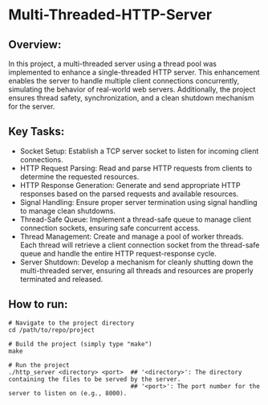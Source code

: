 # Multi-Threaded-HTTP-Server

## Overview:
In this project, a multi-threaded server using a thread pool was implemented to enhance a single-threaded HTTP server. This enhancement enables the server to handle multiple client connections concurrently, simulating the behavior of real-world web servers. Additionally, the project ensures thread safety, synchronization, and a clean shutdown mechanism for the server.

## Key Tasks:
-  Socket Setup: Establish a TCP server socket to listen for incoming client connections.
-  HTTP Request Parsing: Read and parse HTTP requests from clients to determine the requested resources.
-  HTTP Response Generation: Generate and send appropriate HTTP responses based on the parsed requests and available resources.
-  Signal Handling: Ensure proper server termination using signal handling to manage clean shutdowns.
-  Thread-Safe Queue: Implement a thread-safe queue to manage client connection sockets, ensuring safe concurrent access.
-  Thread Management: Create and manage a pool of worker threads. Each thread will retrieve a client connection socket from the thread-safe queue and handle the entire HTTP request-response cycle.
-  Server Shutdown: Develop a mechanism for cleanly shutting down the multi-threaded server, ensuring all threads and resources are properly terminated and released.

## How to run:
```
# Navigate to the project directory 
cd /path/to/repo/project

# Build the project (simply type "make")
make

# Run the project
./http_server <directory> <port>  ## '<directory>': The directory containing the files to be served by the server.
                                  ## '<port>': The port number for the server to listen on (e.g., 8000).
```
